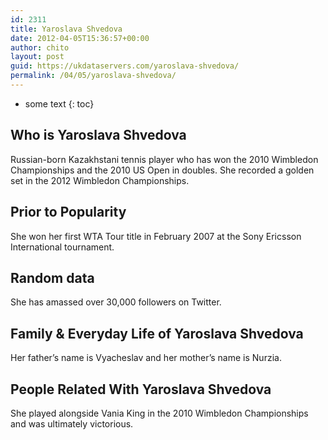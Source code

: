 ```yaml
---
id: 2311
title: Yaroslava Shvedova
date: 2012-04-05T15:36:57+00:00
author: chito
layout: post
guid: https://ukdataservers.com/yaroslava-shvedova/
permalink: /04/05/yaroslava-shvedova/
---
```


* some text
{: toc}
          
          
## Who is  Yaroslava Shvedova
                  
                  
                  
Russian-born Kazakhstani tennis player who has won the 2010 Wimbledon Championships and the 2010 US Open in doubles. She recorded a golden set in the 2012 Wimbledon Championships.
                  
                
                
                
## Prior to Popularity 
                  
                  
                  
She won her first WTA Tour title in February 2007 at the Sony Ericsson International tournament.
                  
                
                
                
## Random data 
                  
                  
                  
She has amassed over 30,000 followers on Twitter.
                  
                
                
                
## Family & Everyday Life of Yaroslava Shvedova
                  
                  
                  
Her father&#8217;s name is Vyacheslav and her mother&#8217;s name is Nurzia.
                  
                
                
                
## People Related With  Yaroslava Shvedova
                  
                  
                  
She played alongside Vania King in the 2010 Wimbledon Championships and was ultimately victorious.
                  
                
              
            
          
          
          
    
    
  
